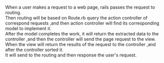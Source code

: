 When a user makes a request to a web page, rails passes the request to routing.  
Then routing will be based on Route.rb query the action controller of correspond requests ,and then action controller will find its corresponding model to implement it.  
After the model completes the work, it will return the extracted data to the controller ,and then the controller will send the page request to the view.  
When the view will return the results of the request to the controller ,and after the controller sorted it.  
It will send to the routing and then response the user's request.  
